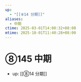 ```yaml
---
up:
  - "[[⑧14 分期]]"
aliases:
  - 中期
ctime: 2025-03-01T14:00:32+08:00
mtime: 2025-10-01T11:40:28+08:00
---
```


# ⑧145 中期

- up: [[⑧14 分期]]
